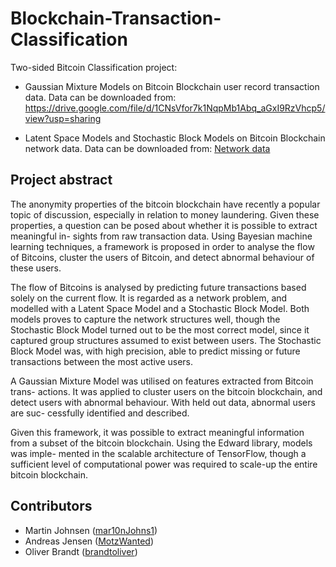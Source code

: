 # Blockchain-Transaction-Classification

Two-sided Bitcoin Classification project:

* Gaussian Mixture Models on Bitcoin Blockchain user record transaction data. Data can be downloaded from: https://drive.google.com/file/d/1CNsVfor7k1NqpMb1Abq_aGxI9RzVhcp5/view?usp=sharing 

* Latent Space Models and Stochastic Block Models on Bitcoin Blockchain network data. Data can be downloaded from: [Network data](https://drive.google.com/file/d/1k0_gx5ehk4ZXxLQAiKF1o2TMmJoq_Q4v/view?usp=sharing) 

## Project abstract
The anonymity properties of the bitcoin blockchain have recently a popular topic of discussion, especially in relation to money laundering. Given these properties, a question can be posed about whether it is possible to extract meaningful in- sights from raw transaction data. Using Bayesian machine learning techniques, a framework is proposed in order to analyse the flow of Bitcoins, cluster the users of Bitcoin, and detect abnormal behaviour of these users.

The flow of Bitcoins is analysed by predicting future transactions based solely on the current flow. It is regarded as a network problem, and modelled with a Latent Space Model and a Stochastic Block Model. Both models proves to capture the network structures well, though the Stochastic Block Model turned out to be the most correct model, since it captured group structures assumed to exist between users. The Stochastic Block Model was, with high precision, able to predict missing or future transactions between the most active users.

A Gaussian Mixture Model was utilised on features extracted from Bitcoin trans- actions. It was applied to cluster users on the bitcoin blockchain, and detect users with abnormal behaviour. With held out data, abnormal users are suc- cessfully identified and described.

Given this framework, it was possible to extract meaningful information from a subset of the bitcoin blockchain. Using the Edward library, models was imple- mented in the scalable architecture of TensorFlow, though a sufficient level of computational power was required to scale-up the entire bitcoin blockchain.

## Contributors
* Martin Johnsen ([mar10nJohns1](https://github.com/mar10nJohns1))
* Andreas Jensen ([MotzWanted](https://github.com/MotzWanted))
* Oliver Brandt ([brandtoliver](https://github.com/brandtoliver))
